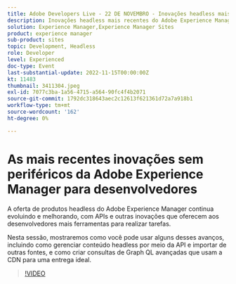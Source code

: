 ```yaml
---
title: Adobe Developers Live - 22 DE NOVEMBRO - Inovações headless mais recentes da Adobe Experience Manager para desenvolvedores
description: Inovações headless mais recentes do Adobe Experience Manager para desenvolvedoresA oferta de produtos headless do Adobe Experience Manager continua a evoluir e melhorar, com APIs e outras inovações que dão aos desenvolvedores mais ferramentas para realizar coisas.Nesta sessão, mostraremos como você pode usar alguns desses avanços, incluindo como gerenciar conteúdo headless por meio da API e importar de outras fontes, e como criar consultas Graph QL avançadas que aproveitam a CDN para uma entrega ideal.
solution: Experience Manager,Experience Manager Sites
product: experience manager
sub-product: sites
topic: Development, Headless
role: Developer
level: Experienced
doc-type: Event
last-substantial-update: 2022-11-15T00:00:00Z
kt: 11483
thumbnail: 3411304.jpeg
exl-id: 7077c3ba-1a56-4715-a564-90fc4f4b2071
source-git-commit: 1792dc318643aec2c12613f621361d72a7a918b1
workflow-type: tm+mt
source-wordcount: '162'
ht-degree: 0%

---
```


# As mais recentes inovações sem periféricos da Adobe Experience Manager para desenvolvedores

A oferta de produtos headless do Adobe Experience Manager continua evoluindo e melhorando, com APIs e outras inovações que oferecem aos desenvolvedores mais ferramentas para realizar tarefas.

Nesta sessão, mostraremos como você pode usar alguns desses avanços, incluindo como gerenciar conteúdo headless por meio da API e importar de outras fontes, e como criar consultas de Graph QL avançadas que usam a CDN para uma entrega ideal.

>[!VIDEO](https://video.tv.adobe.com/v/3411304/?quality=12&learn=on)

